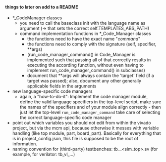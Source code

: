 
#### things to later on add to a README
* \*\_CodeManager classes
    * you need to call the baseclass init with the language name as argument (-> 
      that sets the correct self.TEMPLATES_ABS_PATH)
    * command implementation functions in \*\_Code_Manager classes
        * the functions need to have the exact name "_command_<command>"
        * the functions need to comply with the signature (self, specifier, \*\*args)
        * (run_code_manager_command() in Code_Manager is implemented such that 
          passing all of that correctly results in executing the according function, 
          without even having to implement run_code_manager_command() in subclasses)
        * document that \*\*args will always contain the 'target' field (if 
          a target was passed); also, document any other generally applicable 
          fields in the arguments
* new language-specific code managers
    * again, a "how-to-do-it": Implement the code manager module, define the 
      valid language specifiers in the top-level script, make sure the names of 
      the specifiers and of your module align correctly - then just let the 
      top-level `run_code_manager_command` take care of selecting the correct 
      language-specific code manager
* point out which variables you should not edit from within the vivado project, 
  but via the mcm api, because otherwise it messes with variable handling (like 
  top module, part, board_part). Basically for everything that is in 
  project_config.json, this file is supposed to be the root of information.
* naming convention for (third-party) testbenches: tb\_<simulator>\_<sim_top>.sv
  (for example, for verilator: tb_vl_...)
